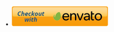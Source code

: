 - <a href="https://themeforest.net/item/conj-ecommerce-wordpress-theme/21935639?ref=mypreview" target="_blank"><img src="img/buy-conj-envato.png" alt="Buy Conj - eCommerce WordPress Theme" /></a>
